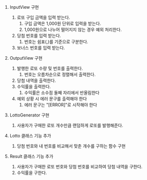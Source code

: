 1. InputView 구현
   1. 로또 구입 금액을 입력 받는다.
      1. 구입 금액은 1,000원 단위로 입력을 받는다.
      2. 1,000원으로 나누어 떨어지지 않는 경우 예외 처리한다.
   2. 당첨 번호를 입력 받는다.
      1. 번호는 쉼표(,)를 기준으로 구분한다.
   3. 보너스 번호를 입력 받는다.

2. OutputView 구현
   1. 발행한 로또 수량 및 번호를 출력한다.
      1. 번호는 오름차순으로 정렬해서 출력한다.
   2. 당첨 내역을 출력한다.
   3. 수익률을 출력한다.
      1. 수익률은 소수점 둘째 자리에서 반올림한다
   4. 예외 상황 시 에러 문구를 출력해야 한다
      1. 에러 문구는 "[ERROR]"로 시작해야 한다

3. LottoGenerator 구현
   1. 사용자가 구매한 로또 개수만큼 랜덤하게 로또를 발행해준다. 

4. Lotto 클래스 기능 추가
   1. 당첨 번호와 내 번호를 비교해서 맞춘 개수를 구하는 함수 구현

5. Result 클래스 기능 추가
   1. 사용자가 구매한 로또 번호와 당첨 번호를 비교하여 당첨 내역을 구한다.
   2. 수익률을 구한다.

